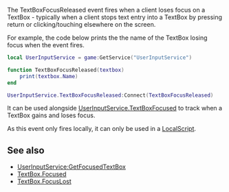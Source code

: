 The TextBoxFocusReleased event fires when a client loses focus on a TextBox - typically when a client stops text entry into a TextBox by pressing return or clicking/touching elsewhere on the screen.

For example, the code below prints the the name of the TextBox losing focus when the event fires.

```Lua
local UserInputService = game:GetService("UserInputService")

function TextBoxFocusReleased(textbox)
	print(textbox.Name)
end

UserInputService.TextBoxFocusReleased:Connect(TextBoxFocusReleased)
``` 

It can be used alongside [UserInputService.TextBoxFocused](https://developer.roblox.com/en-us/api-reference/event/UserInputService/TextBoxFocused) to track when a TextBox gains and loses focus.

As this event only fires locally, it can only be used in a [LocalScript](https://developer.roblox.com/en-us/api-reference/class/LocalScript).

See also
--------

*   [UserInputService:GetFocusedTextBox](https://developer.roblox.com/en-us/api-reference/function/UserInputService/GetFocusedTextBox)
*   [TextBox.Focused](https://developer.roblox.com/en-us/api-reference/event/TextBox/Focused)
*   [TextBox.FocusLost](https://developer.roblox.com/en-us/api-reference/event/TextBox/FocusLost)